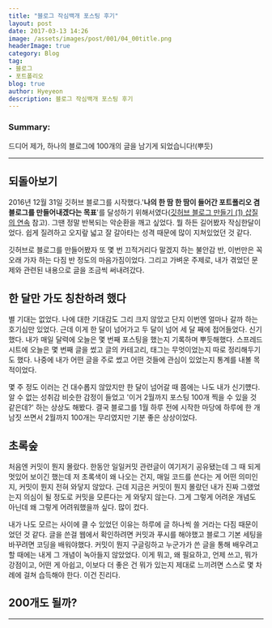 ```yaml
---
title: "블로그 작심백개 포스팅 후기"
layout: post
date: 2017-03-13 14:26
image: /assets/images/post/001/04_00title.png
headerImage: true
category: Blog
tag:
- 블로그
- 포트폴리오
blog: true
author: Hyeyeon
description: 블로그 작심백개 포스팅 후기
---
```


### Summary:

드디어 제가, 하나의 블로그에 100개의 글을 남기게 되었습니다!(뿌듯)

---


## 되돌아보기

2016년 12월 31일 깃허브 블로그를 시작했다.'**나의 한 땀 한 땀이 들어간 포트폴리오 겸 블로그를 만들어내겠다는 목표**'를 달성하기 위해서였다([깃허브 블로그 만들기 (1) 삽질의 연속](https://imyeonn.github.io/blog/1/) 참고). 그땐 정말 반복되는 악순환을 깨고 싶었다. 뭘 하든 길어봤자 작심한달이었다. 쉽게 질려하고 오지랖 넓고 잘 갈아타는 성격 때문에 많이 지쳐있었던 것 같다.

깃허브로 블로그를 만들어봤자 또 몇 번 끄적거리다 말겠지 하는 불안감 반, 이번만은 꼭 오래 가자 하는 다짐 반 정도의 마음가짐이었다. 그리고 가벼운 주제로, 내가 겪었던 문제와 관련된 내용으로 글을 조금씩 써내려갔다.

## 한 달만 가도 칭찬하려 했다

별 기대는 없었다. 나에 대한 기대감도 그리 크지 않았고 단지 이번엔 얼마나 갈까 하는 호기심만 있었다. 근데 이게 한 달이 넘어가고 두 달이 넘어 세 달 째에 접어들었다. 신기했다. 내가 매일 달력에 오늘은 몇 번째 포스팅을 했는지 기록하며 뿌듯해했다. 스프레드시트에 오늘은 몇 번째 글을 썼고 글의 카테고리, 태그는 무엇이었는지 따로 정리해두기도 했다. 나중에 내가 어떤 글을 주로 썼고 어떤 것들에 관심이 있었는지 통계를 내볼 목적이었다.

몇 주 정도 이러는 건 대수롭지 않았지만 한 달이 넘어갈 때 쯤에는 나도 내가 신기헀다. 알 수 없는 성취감 비슷한 감정이 들었고 '이거 2월까지 포스팅 100개 찍을 수 있을 것 같은데?' 하는 상상도 해봤다. 결국 블로그를 1월 하루 전에 시작한 마당에 하루에 한 개 남짓 쓰면서 2월까지 100개는 무리였지만 기분 좋은 상상이었다.

## 초록숲

처음엔 커밋이 뭔지 몰랐다. 한동안 일일커밋 관련글이 여기저기 공유됐는데 그 때 되게 멋있어 보이긴 했는데 저 초록색이 왜 나오는 건지, 매일 코드를 쓴다는 게 어떤 의미인지, 커밋이 뭔지 전혀 와닿지 않았다. 근데 지금은 커밋이 뭔지 몰랐던 내가 진짜 그랬었는지 의심이 될 정도로 커밋을 모른다는 게 와닿지 않는다. 그게 그렇게 어려운 개념도 아닌데 왜 그렇게 어려워했을까 싶다. 많이 컸다.

내가 나도 모르는 사이에 클 수 있었던 이유는 하루에 글 하나씩 쓸 거라는 다짐 때문이었던 것 같다. 글을 쓴걸 웹에서 확인하려면 커밋과 푸시를 해야했고 블로그 기본 세팅을 바꾸려면 코딩을 배워야했다. 커밋이 뭔지 구글링하고 누군가가 쓴 글을 통해 배우려고 할 때에는 내게 그 개념이 녹아들지 않았었다. 이게 뭐고, 왜 필요하고, 언제 쓰고, 뭐가 강점이고, 어떤 게 아쉽고, 이보다 더 좋은 건 뭐가 있는지 제대로 느끼려면 스스로 몇 차례에 걸쳐 습득해야 한다. 이건 진리다.



## 200개도 될까?



---
